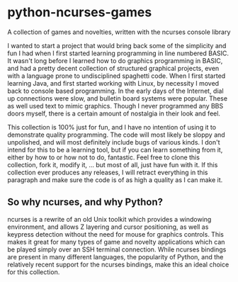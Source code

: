 # python-ncurses-games
A collection of games and novelties, written with the ncurses console library

I wanted to start a project that would bring back some of the simplicity and fun I had when I first started learning programming in line numbered BASIC. It wasn't long before I learned how to do graphics programming in BASIC, and had a pretty decent collection of structured graphical projects, even with a language prone to undisciplined spaghetti code. When I first started learning Java, and first started working with Linux, by necessity I moved back to console based programming. In the early days of the Internet, dial up connections were slow, and bulletin board systems were popular. These as well used text to mimic graphics. Though I never programmed any BBS doors myself, there is a certain amount of nostalgia in their look and feel.

This collection is 100% just for fun, and I have no intention of using it to demonstrate quality programming. The code will most likely be sloppy and unpolished, and will most definitely include bugs of various kinds. I don't intend for this to be a learning tool, but if you can learn something from it, either by how to or how not to do, fantastic. Feel free to clone this collection, fork it, modify it, ... but most of all, just have fun with it. If this collection ever produces any releases, I will retract everything in this paragraph and make sure the code is of as high a quality as I can make it. 

## So why ncurses, and why Python?

ncurses is a rewrite of an old Unix toolkit which provides a windowing environment, and allows Z layering and cursor positioning, as well as keypress detection without the need for mouse for graphics controls. This makes it great for many types of game and novelty applications which can be played simply over an SSH terminal connection.  While ncurses bindings are present in many different languages, the popularity of Python, and the relatively recent support for the ncurses bindings, make this an ideal choice for this collection.
